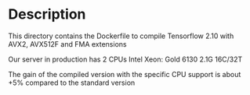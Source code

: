 # Description

This directory contains the Dockerfile to compile Tensorflow 2.10 with AVX2, AVX512F and FMA extensions

Our server in production has 2 CPUs Intel Xeon: Gold 6130 2.1G 16C/32T

The gain of the compiled version with the specific CPU support is about +5% compared to the standard version
